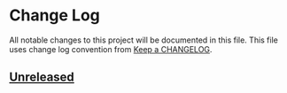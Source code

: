 # Change Log
All notable changes to this project will be documented in this file.
This file uses change log convention from [Keep a CHANGELOG](http://keepachangelog.com).

## [Unreleased][unreleased]


[unreleased]: https://github.com/dgnest/ansible-role-python/compare/0.1.5...HEAD
[0.1.5]: https://github.com/dgnest/ansible-role-python/compare/0.1.4...0.1.5
[0.1.4]: https://github.com/dgnest/ansible-role-python/compare/0.1.3...0.1.4
[0.1.3]: https://github.com/dgnest/ansible-role-python/compare/0.1.2...0.1.3
[0.1.2]: https://github.com/dgnest/ansible-role-python/compare/0.1.1...0.1.2
[0.1.1]: https://github.com/dgnest/ansible-role-python/compare/0.1.0...0.1.1
[0.1.0]: https://github.com/dgnest/ansible-role-python/compare/0.0.9...0.1.0
[0.0.9]: https://github.com/dgnest/ansible-role-python/compare/0.0.8...0.0.9
[0.0.8]: https://github.com/dgnest/ansible-role-python/compare/0.0.7...0.0.8
[0.0.7]: https://github.com/dgnest/ansible-role-python/compare/0.0.6...0.0.7
[0.0.6]: https://github.com/dgnest/ansible-role-python/compare/0.0.5...0.0.6
[0.0.5]: https://github.com/dgnest/ansible-role-python/compare/0.0.4...0.0.5
[0.0.4]: https://github.com/dgnest/ansible-role-python/compare/0.0.3...0.0.4
[0.0.3]: https://github.com/dgnest/ansible-role-python/compare/0.0.2...0.0.3
[0.0.2]: https://github.com/dgnest/ansible-role-python/compare/0.0.1...0.0.2
[0.0.1]: https://github.com/dgnest/ansible-role-python/compare/0.0.0...0.0.1

[CHANGELOG.md]: CHANGELOG.md
[CONTRIBUTING.md]: CONTRIBUTING.md
[LICENCE.md]: LICENCE.md
[README.md]: README.md
